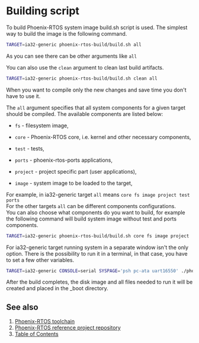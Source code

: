 # Building script

To build Phoenix-RTOS system image build.sh script is used. The simplest way to build the image is the following command.
```bash
TARGET=ia32-generic phoenix-rtos-build/build.sh all
```

As you can see there can be other arguments like `all`

You can also use the `clean` argument to clean last build artifacts.
```bash
TARGET=ia32-generic phoenix-rtos-build/build.sh clean all
```
When you want to compile only the new changes and save time you don't have to use it.

The `all` argument specifies that all system components for a given target should be compiled.
The available components are listed below:

- `fs` - filesystem image,

- `core` - Phoenix-RTOS core, i.e. kernel and other necessary components,

- `test` - tests,

- `ports` - phoenix-rtos-ports applications,

- `project` - project specific part (user applications),

- `image` - system image to be loaded to the target,

For example, in ia32-generic target `all` means `core fs image project test ports`</br>
For the other targets `all` can be different components configurations. </br>
You can also choose what components do you want to build, for example the following command will build system image without test and ports components.
```bash
TARGET=ia32-generic phoenix-rtos-build/build.sh core fs image project
```

For ia32-generic target running system in a separate window isn't the only option. There is the possibility to run it in a terminal, in that case, you have to set a few other variables.

```bash
TARGET=ia32-generic CONSOLE=serial SYSPAGE='psh pc-ata uart16550' ./phoenix-rtos-build/build.sh all
```

After the build completes, the disk image and all files needed to run it will be created and placed in the _boot directory.

## See also

1. [Phoenix-RTOS toolchain](toolchain.md)
2. [Phoenix-RTOS reference project repository](project.md)
3. [Table of Contents](../README.md)
